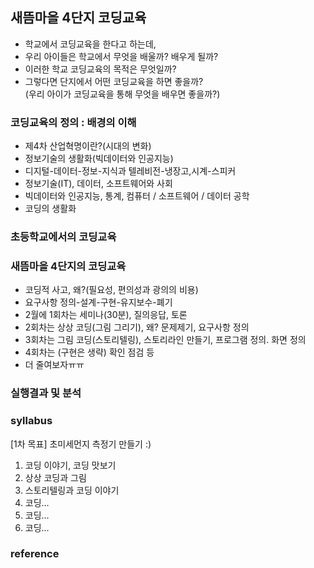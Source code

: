## 새뜸마을 4단지 코딩교육
- 학교에서 코딩교육을 한다고 하는데,  
- 우리 아이들은 학교에서 무엇을 배울까? 배우게 될까?  
- 이러한 학교 코딩교육의 목적은 무엇일까?  
- 그렇다면 단지에서 어떤 코딩교육을 하면 좋을까?  
(우리 아이가 코딩교육을 통해 무엇을 배우면 좋을까?)  
### 코딩교육의 정의 : 배경의 이해  
- 제4차 산업혁명이란?(시대의 변화)
- 정보기술의 생활화(빅데이터와 인공지능)
- 디지털-데이터-정보-지식과 텔레비전-냉장고,시계-스피커
- 정보기술(IT), 데이터, 소프트웨어와 사회
- 빅데이터와 인공지능, 통계, 컴퓨터 / 소프트웨어 / 데이터 공학
- 코딩의 생활화
### 초등학교에서의 코딩교육
### 새뜸마을 4단지의 코딩교육
- 코딩적 사고, 왜?(필요성, 편의성과 광의의 비용)
- 요구사항 정의-설계-구현-유지보수-폐기
- 2월에 1회차는 세미나(30분), 질의응답, 토론
- 2회차는 상상 코딩(그림 그리기), 왜? 문제제기, 요구사항 정의
- 3회차는 그림 코딩(스토리텔링), 스토리라인 만들기, 프로그램 정의. 화면 정의
- 4회차는 (구현은 생략) 확인 점검 등
- 더 줄여보자ㅠㅠ
### 실행결과 및 분석
### syllabus
[1차 목표] 초미세먼지 측정기 만들기 :)
1. 코딩 이야기, 코딩 맛보기
2. 상상 코딩과 그림
3. 스토리텔링과 코딩 이야기
4. 코딩...
5. 코딩...
6. 코딩...
### reference
